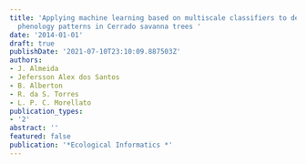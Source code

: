 ```yaml
---
title: 'Applying machine learning based on multiscale classifiers to detect remote
  phenology patterns in Cerrado savanna trees '
date: '2014-01-01'
draft: true
publishDate: '2021-07-10T23:10:09.887503Z'
authors:
- J. Almeida
- Jefersson Alex dos Santos
- B. Alberton
- R. da S. Torres
- L. P. C. Morellato
publication_types:
- '2'
abstract: ''
featured: false
publication: '*Ecological Informatics *'
---
```


